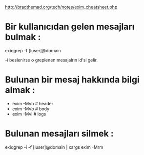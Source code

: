 http://bradthemad.org/tech/notes/exim_cheatsheet.php


# Bir kullanıcıdan gelen mesajları bulmak :
exiqgrep -f [luser]@domain

-i beslenirse o greplenen mesajalrın id'si gelir.

# Bulunan bir mesaj hakkında bilgi almak :

- exim -Mvh <mesaj-id>  # header
- exim -Mvb <mesaj-id>  # body
- exim -Mvl <mesaj-id>  # logs

# Bulunan mesajları silmek :

exiqgrep -i -f [luser]@domain | xargs exim -Mrm
